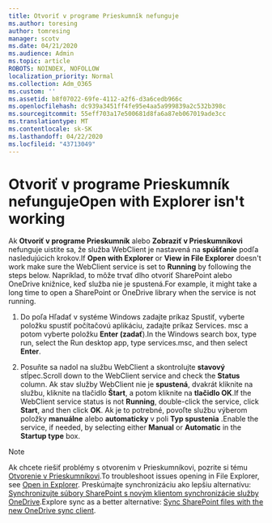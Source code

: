 ```yaml
---
title: Otvoriť v programe Prieskumník nefunguje
ms.author: toresing
author: tomresing
manager: scotv
ms.date: 04/21/2020
ms.audience: Admin
ms.topic: article
ROBOTS: NOINDEX, NOFOLLOW
localization_priority: Normal
ms.collection: Adm_O365
ms.custom: ''
ms.assetid: b8f07022-69fe-4112-a2f6-d3a6cedb966c
ms.openlocfilehash: dc939a3451ff4fe95e4aa5a999839a2c532b398c
ms.sourcegitcommit: 55eff703a17e500681d8fa6a87eb067019ade3cc
ms.translationtype: MT
ms.contentlocale: sk-SK
ms.lasthandoff: 04/22/2020
ms.locfileid: "43713049"
---
```

# <a name="open-with-explorer-isnt-working"></a><span data-ttu-id="9f3dd-102">Otvoriť v programe Prieskumník nefunguje</span><span class="sxs-lookup"><span data-stu-id="9f3dd-102">Open with Explorer isn't working</span></span>

<span data-ttu-id="9f3dd-103">Ak **Otvoriť v programe Prieskumník** alebo **Zobraziť v Prieskumníkovi** nefunguje uistite sa, že služba WebClient je nastavená na **spúšťanie** podľa nasledujúcich krokov.</span><span class="sxs-lookup"><span data-stu-id="9f3dd-103">If **Open with Explorer** or **View in File Explorer** doesn't work make sure the WebClient service is set to **Running** by following the steps below.</span></span> <span data-ttu-id="9f3dd-104">Napríklad, to môže trvať dlho otvoriť SharePoint alebo OneDrive knižnice, keď služba nie je spustená.</span><span class="sxs-lookup"><span data-stu-id="9f3dd-104">For example, it might take a long time to open a SharePoint or OneDrive library when the service is not running.</span></span> 
  
1. <span data-ttu-id="9f3dd-105">Do poľa Hľadať v systéme Windows zadajte príkaz Spustiť, vyberte položku spustiť počítačovú aplikáciu, zadajte príkaz Services. msc a potom vyberte položku **Enter (zadať**).</span><span class="sxs-lookup"><span data-stu-id="9f3dd-105">In the Windows search box, type run, select the Run desktop app, type services.msc, and then select **Enter**.</span></span>
    
2. <span data-ttu-id="9f3dd-106">Posuňte sa nadol na službu WebClient a skontrolujte **stavový** stĺpec.</span><span class="sxs-lookup"><span data-stu-id="9f3dd-106">Scroll down to the WebClient service and check the **Status** column.</span></span> <span data-ttu-id="9f3dd-107">Ak stav služby WebClient nie je **spustená**, dvakrát kliknite na službu, kliknite na tlačidlo **Štart**, a potom kliknite na **tlačidlo OK**.</span><span class="sxs-lookup"><span data-stu-id="9f3dd-107">If the WebClient service status is not **Running**, double-click the service, click **Start**, and then click **OK**.</span></span> <span data-ttu-id="9f3dd-108">Ak je to potrebné, povoľte službu výberom položky **manuálne** alebo **automaticky** v poli **Typ spustenia** .</span><span class="sxs-lookup"><span data-stu-id="9f3dd-108">Enable the service, if needed, by selecting either **Manual** or **Automatic** in the **Startup type** box.</span></span> 
    
> [!NOTE]
> <span data-ttu-id="9f3dd-109">Ak chcete riešiť problémy s otvorením v Prieskumníkovi, pozrite si tému [Otvorenie v Prieskumníkovi](https://go.microsoft.com/fwlink/?linkid=871665).</span><span class="sxs-lookup"><span data-stu-id="9f3dd-109">To troubleshoot issues opening in File Explorer, see [Open in Explorer](https://go.microsoft.com/fwlink/?linkid=871665).</span></span> <span data-ttu-id="9f3dd-110">Preskúmajte synchronizáciu ako lepšiu alternatívu: [Synchronizujte súbory SharePoint s novým klientom synchronizácie služby OneDrive](https://go.microsoft.com/fwlink/?linkid=871666).</span><span class="sxs-lookup"><span data-stu-id="9f3dd-110">Explore sync as a better alternative: [Sync SharePoint files with the new OneDrive sync client](https://go.microsoft.com/fwlink/?linkid=871666).</span></span> 
  

